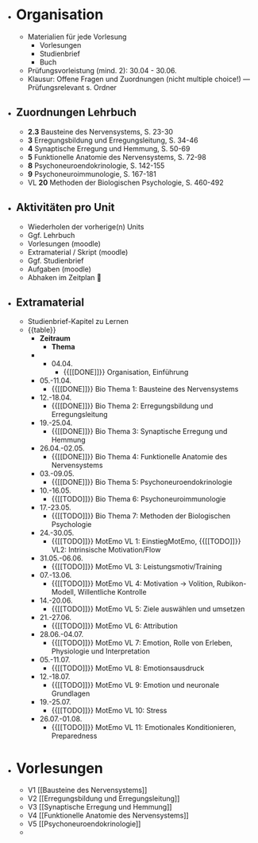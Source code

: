 - # Organisation
    - Materialien für jede Vorlesung
        - Vorlesungen
        - Studienbrief
        - Buch
    - Prüfungsvorleistung (mind. 2): 30.04 - 30.06.
    - Klausur: Offene Fragen und Zuordnungen (nicht multiple choice!) — Prüfungsrelevant s. Ordner
- ## Zuordnungen Lehrbuch
    - **2.3** Bausteine des Nervensystems, S. 23-30
    - **3** Erregungsbildung und Erregungsleitung, S. 34-46
    - **4** Synaptische Erregung und Hemmung, S. 50-69
    - **5** Funktionelle Anatomie des Nervensystems, S. 72-98
    - **8** Psychoneuroendokrinologie, S. 142-155
    - **9** Psychoneuroimmunologie, S. 167-181
    - VL **20** Methoden der Biologischen Psychologie, S. 460-492
- ## **Aktivitäten pro Unit**
    - Wiederholen der vorherige(n) Units
    - Ggf. Lehrbuch
    - Vorlesungen (moodle)
    - Extramaterial / Skript (moodle)
    - Ggf. Studienbrief
    - Aufgaben (moodle)
    - Abhaken im Zeitplan 🙂
- ## **Extramaterial**
    - Studienbrief-Kapitel zu Lernen
    - {{table}}
        - **Zeitraum**
            - **Thema**
        - - 04.04.
            - {{[[DONE]]}} Organisation, Einführung
        - 05.-11.04.
            - {{[[DONE]]}} Bio Thema 1: Bausteine des Nervensystems
        - 12.-18.04.
            - {{[[DONE]]}} Bio Thema 2: Erregungsbildung und Erregungsleitung
        - 19.-25.04.
            - {{[[DONE]]}} Bio Thema 3: Synaptische Erregung und Hemmung
        - 26.04.-02.05.
            - {{[[DONE]]}} Bio Thema 4: Funktionelle Anatomie des Nervensystems
        - 03.-09.05.
            - {{[[DONE]]}} Bio Thema 5: Psychoneuroendokrinologie
        - 10.-16.05.
            - {{[[TODO]]}} Bio Thema 6: Psychoneuroimmunologie
        - 17.-23.05.
            - {{[[TODO]]}} Bio Thema 7: Methoden der Biologischen Psychologie
        - 24.-30.05.
            - {{[[TODO]]}} MotEmo VL 1: EinstiegMotEmo, {{[[TODO]]}} VL2: Intrinsische Motivation/Flow
        - 31.05.-06.06.
            - {{[[TODO]]}} MotEmo VL 3: Leistungsmotiv/Training
        - 07.-13.06.
            - {{[[TODO]]}} MotEmo VL 4: Motivation -> Volition, Rubikon-Modell, Willentliche Kontrolle
        - 14.-20.06.
            - {{[[TODO]]}} MotEmo VL 5: Ziele auswählen und umsetzen
        - 21.-27.06.
            - {{[[TODO]]}} MotEmo VL 6: Attribution
        - 28.06.-04.07.
            - {{[[TODO]]}} MotEmo VL 7: Emotion, Rolle von Erleben, Physiologie und Interpretation
        - 05.-11.07.
            - {{[[TODO]]}} MotEmo VL 8: Emotionsausdruck
        - 12.-18.07.
            - {{[[TODO]]}} MotEmo VL 9: Emotion und neuronale Grundlagen
        - 19.-25.07.
            - {{[[TODO]]}} MotEmo VL 10: Stress
        - 26.07.-01.08.
            - {{[[TODO]]}} MotEmo VL 11: Emotionales Konditionieren, Preparedness
- # Vorlesungen
    - V1 [[Bausteine des Nervensystems]]
    - V2 [[Erregungsbildung und Erregungsleitung]]
    - V3 [[Synaptische Erregung und Hemmung]]
    - V4 [[Funktionelle Anatomie des Nervensystems]]
    - V5 [[Psychoneuroendokrinologie]]
    - 
